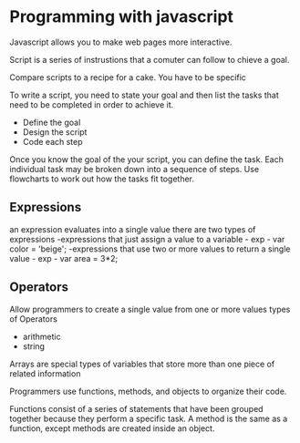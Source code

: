 # Programming with javascript
Javascript allows you to make web pages more interactive.

Script is a series of instrustions that a comuter can follow to chieve a goal.

Compare scripts to a recipe for a cake. You have to be specific

To write a script, you need to state your goal and then list the tasks that need to be completed in order to achieve it. 
- Define the goal
- Design the script
- Code each step

Once you know the goal of the your script, you can define the task.
Each individual task may be broken down into a sequence of steps.
Use flowcharts to work out how the tasks fit together.

## Expressions
an expression evaluates into a single value
there are two types of expressions
-expressions that just assign a value to a variable - exp - var color = 'beige';
-expressions that use two or more values to return a single value - exp - var area = 3*2;

## Operators
Allow programmers to create a single value from one or more values
types of Operators
- arithmetic
- string 

Arrays are special types of variables that store more than one piece of related information

Programmers use functions, methods, and objects to organize their code.

Functions consist of a series of statements that have been grouped together because they perform a specific task. 
A method is the same as a function, except methods are created inside an object.

